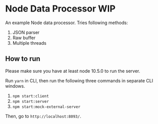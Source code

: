 # Node Data Processor WIP

An example Node data processor. Tries following methods:

1. JSON parser
2. Raw buffer
3. Multiple threads

## How to run

Please make sure you have at least node 10.5.0 to run the server.

Run `yarn` in CLI, then run the following three commands in separate CLI windows.

1. `npm start:client`
2. `npm start:server`
3. `npm start:mock-external-server`

Then, go to `http://localhost:8093/`.